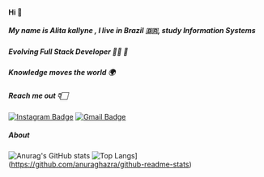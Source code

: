 #### Hi 👋

##### My name is Alita kallyne , I live in Brazil 🇧🇷, study Information Systems

##### Evolving Full Stack Developer 👩‍💻 🚀

##### Knowledge moves the world 🌍

##### Reach me out 👇🏻

[![Instagram Badge](https://img.shields.io/badge/-Alitakallyne-pink?style=flat-square&logo=Instagram&logoColor=white&link=https://www.instagram.com/alitakallyne/)](https://www.instagram.com/alitakallyne/) [![Gmail Badge](https://img.shields.io/badge/-alytakallyne@gmail.com-c14438?style=flatsquare&logo=Gmail&logoColor=white&link=mailto:alytakallyne@gmail.com)](mailto:alytakallyne@gmail.com)


##### About 
![Anurag's GitHub stats](https://github-readme-stats.vercel.app/api?username=alitakallyne&show_icons=true&theme=dracula)
![Top Langs](https://github-readme-stats.vercel.app/api/top-langs/?username=anuraghazra&layout=compact&theme=dracula)](https://github.com/anuraghazra/github-readme-stats)
